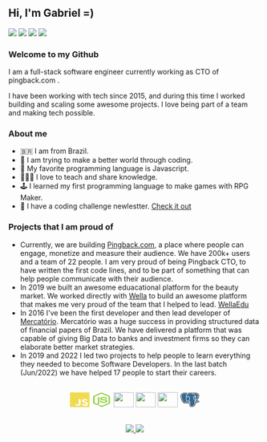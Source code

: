 
## Hi, I'm Gabriel =)

<div>
  <a href = "mailto:contatomoterani@gmail.com"><img src="https://img.shields.io/badge/-Gmail-%23333?style=for-the-badge&logo=gmail&logoColor=white" target="_blank"></a>
  <a href="https://www.linkedin.com/in/gabriel-amorim-moterani-682a36130/" target="_blank"><img src="https://img.shields.io/badge/-LinkedIn-%230077B5?style=for-the-badge&logo=linkedin&logoColor=white" target="_blank"></a>
  <a href="https://api.whatsapp.com/send?phone=55+31+972557644&text=Hello!" target="_blank"><img src="https://img.shields.io/badge/WhatsApp-25D366?style=for-the-badge&logo=whatsapp&logoColor=white" target="_blank"></a>
    <a href="https://github.com/gabrielmoterani/gabrielmoterani/blob/master/RESUME.pdf" target="_blank"><img src="https://img.shields.io/badge/Resume-F7DF1E?style=for-the-badge&logo=javascript&logoColor=black" target="_blank"></a>
</div>

###  Welcome to my Github

 I am a full-stack software engineer currently working as CTO of pingback.com .

 I have been working with tech since 2015, and during this time I worked building and scaling some awesome projects. I love being part of a team and
 making tech possible. 



### About me

 + 🇧🇷 I am from Brazil.
 + 🚀 I am trying to make a better world through coding.
 + 🦖 My favorite programming language is Javascript.
 + 👨🏻‍🏫 I love to teach and share knowledge.
 + 🕹 I learned my first programming language to make games with RPG Maker.
 + 🧐 I have a coding challenge newlestter. [Check it out](https://challenge.house)
 



### Projects that I am proud of

 - Currently, we are building [Pingback.com](https://www.pingback.com), a place where people can engage, monetize and measure their audience. We have 200k+ users and a team of 22 people. I am very proud of being Pingback CTO, to have written the first code lines, and to be part of something that can help people communicate with their audience.
 - In 2019 we built an awesome eduacational platform for the beauty market. We worked directly with [Wella](https://www.wella.com/) to build an awesome platform that makes me very proud of the team that I helped to lead. [WellaEdu](https://www.wellaedu.com.br)
- In 2016 I've been the first developer and then lead developer of [Mercatório](https://www.mercatorio.com.br). Mercatório was a huge success in providing structured data of financial papers of Brazil. We have delivered a platform that was capable of giving Big Data to banks and investment firms so they can elaborate better market strategies.
- In 2019 and 2022 I led two projects to help people to learn everything they needed to become Software Developers. In the last batch (Jun/2022) we have helped 17 people to start their careers. 

<br>

<div align="center">
  <img align="center"  height="30" width="40" src="https://raw.githubusercontent.com/devicons/devicon/master/icons/javascript/javascript-plain.svg">
  <img align="center"  height="30" width="40" src="https://raw.githubusercontent.com/devicons/devicon/master/icons/nodejs/nodejs-plain.svg">
  <img align="center"  height="30" width="40" src="https://cdn.jsdelivr.net/gh/devicons/devicon/icons/react/react-original.svg">
  <img align="center"  height="30" width="40" src="https://cdn.jsdelivr.net/gh/devicons/devicon/icons/terraform/terraform-original.svg">
  <img align="center"  height="30" width="40" src="https://cdn.jsdelivr.net/gh/devicons/devicon/icons/docker/docker-original.svg">
  <img align="center"  height="30" width="40" src="https://raw.githubusercontent.com/devicons/devicon/master/icons/postgresql/postgresql-original.svg">
</div>

<br>
<br>



<div align="center">
  <a href="https://github.com/gabrielmoterani">
  <img height="180em" src="https://github-readme-stats.vercel.app/api?username=gabrielmoterani&show_icons=true&theme=dark&include_all_commits=true&count_private=true"/>
  <img height="180em" src="https://github-readme-stats.vercel.app/api/top-langs/?username=gabrielmoterani&layout=compact&langs_count=7&theme=dark"/>
</div>


